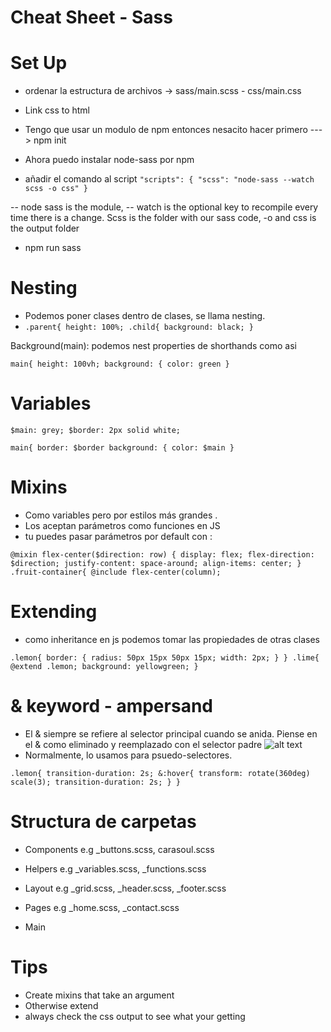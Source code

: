 # Cheat Sheet - Sass

# Set Up


 - ordenar la estructura de archivos -> sass/main.scss - css/main.css

 - Link css to html

 - Tengo que usar un modulo de npm entonces nesacito hacer primero ---> npm init 

 - Ahora puedo instalar node-sass por npm

 - añadir el comando al script
 `"scripts": {
  "scss": "node-sass --watch scss -o css"
}`
 

 -- node sass is the module, -- watch is the optional key to recompile every time there is a change. Scss is the folder with our sass code, -o and css is the output folder


- npm run sass

# Nesting

- Podemos poner clases dentro de clases, se llama nesting.
 - `.parent{
    height: 100%;
    .child{
      background: black;
    }`  

Background(main): podemos nest properties de shorthands como asi

`main{
  height: 100vh;
  background: {
    color: green
  }`
 
 # Variables
 
`$main: grey;
$border: 2px solid white;`

`main{
  border: $border
  background: {
    color: $main
  }`
 
 # Mixins
 
- Como variables pero por estilos más grandes .
- Los aceptan parámetros como funciones en JS
- tu puedes pasar parámetros por default con : 

`@mixin flex-center($direction: row) {
  display: flex;
  flex-direction: $direction;
  justify-content: space-around;
  align-items: center;
}`
` .fruit-container{
    @include flex-center(column);
`

# Extending

- como inheritance en js podemos tomar las propiedades de otras clases

`.lemon{
      border: {
        radius: 50px 15px 50px 15px;
        width: 2px;
      }
    }
    .lime{
      @extend .lemon;
      background: yellowgreen;
    }
`
# & keyword - ampersand

- El & siempre se refiere al selector principal cuando se anida. Piense en el & como eliminado y reemplazado con el selector padre
![alt text](https://css-tricks.com/wp-content/uploads/2016/01/scss-to-css.gif)
- Normalmente, lo usamos para psuedo-selectores.

`.lemon{
      transition-duration: 2s;
      &:hover{
        transform: rotate(360deg) scale(3);
        transition-duration: 2s;
        }
 }`
# Structura de carpetas


- Components e.g _buttons.scss, carasoul.scss

- Helpers e.g _variables.scss, _functions.scss

- Layout e.g _grid.scss, _header.scss, _footer.scss

 - Pages e.g _home.scss, _contact.scss

- Main

# Tips

 - Create mixins that take an argument 
- Otherwise extend
- always check the css output to see what your getting


 


  
  
